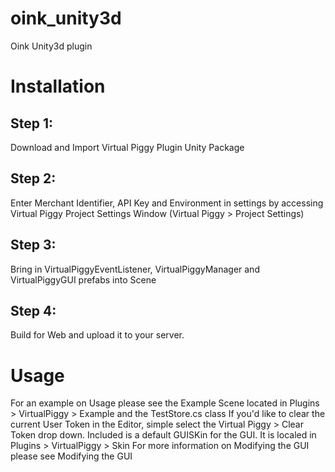 oink_unity3d
============

Oink Unity3d plugin

# Installation

## Step 1:
Download and Import Virtual Piggy Plugin Unity Package

## Step 2:
Enter Merchant Identifier, API Key and Environment in settings by accessing Virtual Piggy Project Settings Window (Virtual Piggy > Project Settings)

## Step 3:
Bring in VirtualPiggyEventListener, VirtualPiggyManager and VirtualPiggyGUI prefabs into Scene

## Step 4:
Build for Web and upload it to your server.

# Usage

For an example on Usage please see the Example Scene located in Plugins > VirtualPiggy > Example and the TestStore.cs class
If you'd like to clear the current User Token in the Editor, simple select the Virtual Piggy > Clear Token drop down.
Included is a default GUISKin for the GUI. It is localed in Plugins > VirtualPiggy > Skin For more information on Modifying the GUI please see Modifying the GUI


